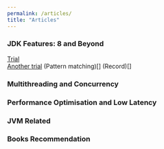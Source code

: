 ```yaml
---
permalink: /articles/
title: "Articles"
---
```

### JDK Features: 8 and Beyond
[Trial](www.javarchitect.com/blog/Trial-Post)  
[Another trial](www.javarchitect.com/blog/Another-Trial)
(Pattern matching)[]
(Record)[]

### Multithreading and Concurrency 

### Performance Optimisation and Low Latency

### JVM Related

### Books Recommendation
